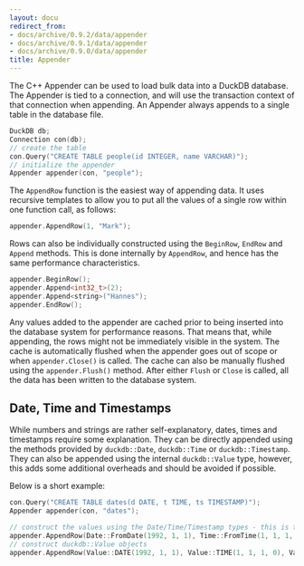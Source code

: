 ```yaml
---
layout: docu
redirect_from:
- docs/archive/0.9.2/data/appender
- docs/archive/0.9.1/data/appender
- docs/archive/0.9.0/data/appender
title: Appender
---
```


The C++ Appender can be used to load bulk data into a DuckDB database. The Appender is tied to a connection, and will use the transaction context of that connection when appending. An Appender always appends to a single table in the database file.

```cpp
DuckDB db;
Connection con(db);
// create the table
con.Query("CREATE TABLE people(id INTEGER, name VARCHAR)");
// initialize the appender
Appender appender(con, "people");
```

The `AppendRow` function is the easiest way of appending data. It uses recursive templates to allow you to put all the values of a single row within one function call, as follows:

```cpp
appender.AppendRow(1, "Mark");
```

Rows can also be individually constructed using the `BeginRow`, `EndRow` and `Append` methods. This is done internally by `AppendRow`, and hence has the same performance characteristics.

```cpp
appender.BeginRow();
appender.Append<int32_t>(2);
appender.Append<string>("Hannes");
appender.EndRow();
```

Any values added to the appender are cached prior to being inserted into the database system
for performance reasons. That means that, while appending, the rows might not be immediately visible in the system. The cache is automatically flushed when the appender goes out of scope or when `appender.Close()` is called. The cache can also be manually flushed using the `appender.Flush()` method. After either `Flush` or `Close` is called, all the data has been written to the database system.


## Date, Time and Timestamps

While numbers and strings are rather self-explanatory, dates, times and timestamps require some explanation. They can be directly appended using the methods provided by `duckdb::Date`, `duckdb::Time` or `duckdb::Timestamp`. They can also be appended using the internal `duckdb::Value` type, however, this adds some additional overheads and should be avoided if possible.

Below is a short example:

```cpp
con.Query("CREATE TABLE dates(d DATE, t TIME, ts TIMESTAMP)");
Appender appender(con, "dates");

// construct the values using the Date/Time/Timestamp types - this is the most efficient
appender.AppendRow(Date::FromDate(1992, 1, 1), Time::FromTime(1, 1, 1, 0), Timestamp::FromDatetime(Date::FromDate(1992, 1, 1), Time::FromTime(1, 1, 1, 0)));
// construct duckdb::Value objects
appender.AppendRow(Value::DATE(1992, 1, 1), Value::TIME(1, 1, 1, 0), Value::TIMESTAMP(1992, 1, 1, 1, 1, 1, 0));
```